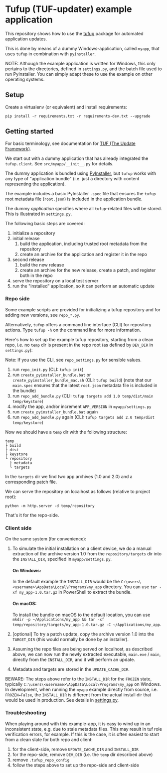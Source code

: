 # Tufup (TUF-updater) example application 

This repository shows how to use the [tufup][1] package for automated application updates.

This is done by means of a dummy Windows-application, called `myapp`, that uses `tufup` in combination with `pyinstaller`. 

NOTE: Although the example application is written for Windows, this only pertains to the directories, defined in `settings.py`, and the batch file used to run PyInstaller.
You can simply adapt these to use the example on other operating systems.

## Setup

Create a virtualenv (or equivalent) and install requirements:

`pip install -r requirements.txt -r requirements-dev.txt --upgrade`

## Getting started

For basic terminology, see documentation for [TUF (The Update Framework)][2].

We start out with a dummy application that has already integrated the `tufup.client`.
See `src/myapp/__init__.py` for details.

The dummy application is bundled using [PyInstaller][3], but `tufup` works with any type of "application bundle" (i.e. just a directory with content representing the application).

The example includes a basic PyInstaller `.spec` file that ensures the `tufup` root metadata file (`root.json`) is included in the application bundle.

The dummy *application* specifies where all `tufup`-related  files will be stored.
This is illustrated in `settings.py`. 

The following basic steps are covered:

1. initialize a repository
2. initial release   
   1. build the application, including trusted root metadata from the repository
   2. create an archive for the application and register it in the repo
3. second release
   1. build the new release
   2. create an archive for the new release, create a patch, and register both in the repo
4. serve the repository on a local test server
5. run the "installed" application, so it can perform an automatic update

### Repo side

Some example scripts are provided for initializing a tufup repository and for adding new versions, see `repo_*.py`.

Alternatively, `tufup` offers a command line interface (CLI) for repository actions. 
Type `tufup -h` on the command line for more information. 

Here's how to set up the example tufup repository, starting from a clean repo, i.e. no `temp` dir is present in the repo root (as defined by `DEV_DIR` in `settings.py`):

Note: If you use the CLI, see `repo_settings.py` for sensible values.

1. run `repo_init.py` (CLI: `tufup init`)
2. run `create_pyinstaller_bundle.bat` or `create_pyinstaller_bundle_mac.sh` (CLI: `tufup build`)
   (note that our `main.spec` ensures that the latest `root.json` metadata file is included in the bundle)
3. run `repo_add_bundle.py` (CLI: `tufup targets add 1.0 temp/dist/main temp/keystore`)
4. modify the app, and/or increment `APP_VERSION` in `myapp/settings.py`
5. run `create_pyinstaller_bundle.bat` again
6. run `repo_add_bundle.py` again (CLI: `tufup targets add 2.0 temp/dist temp/keystore`)

Now we should have a `temp` dir with the following structure:

```text
temp
├ build
├ dist
├ keystore
└ repository
  ├ metadata
  └ targets 
```

In the `targets` dir we find two app archives (1.0 and 2.0) and a corresponding patch file.

We can serve the repository on localhost as follows (relative to project root):

    python -m http.server -d temp/repository

That's it for the repo-side.

### Client side

On the same system (for convenience):

1. To simulate the initial installation on a client device, we do a manual extraction of the archive version 1.0 from the `repository/targets` dir into the `INSTALL_DIR`, specified in `myapp/settings.py`. 

   #### On Windows:
   In the default example the `INSTALL_DIR` would be the `C:\users\<username>\AppData\Local\Programs\my_app` directory. 
   You can use `tar -xf my_app-1.0.tar.gz` in PowerShell to extract the bundle.

   #### On macOS:
   To install the bundle on macOS to the default location, you can use 
   `mkdir -p ~/Applications/my_app && tar -xf temp/repository/targets/my_app-1.0.tar.gz -C ~/Applications/my_app`.

2. [optional] To try a patch update, copy the archive version 1.0 into the `TARGET_DIR` (this would normally be done by an installer).
3. Assuming the repo files are being served on localhost, as described above, we can now run the newly extracted executable, `main.exe` / `main`, directly from the `INSTALL_DIR`, and it will perform an update.
4. Metadata and targets are stored in the `UPDATE_CACHE_DIR`.

BEWARE: The steps above refer to the `INSTALL_DIR` for the `FROZEN` state, typically `C:\users\<username>\AppData\Local\Programs\my_app` on Windows.
In development, when running the `myapp` example directly from source, i.e. `FROZEN=False`, the `INSTALL_DIR` is different from the actual install dir that would be used in production. See details in [settings.py][4]. 

### Troubleshooting

When playing around with this example-app, it is easy to wind up in an inconsistent state, e.g. due to stale metadata files.
This may result in tuf role verification errors, for example.
If this is the case, it is often easiest to start from a clean slate for both repo and client:

1. for the client-side, remove `UPDATE_CACHE_DIR` and `INSTALL_DIR`
2. for the repo-side, remove `DEV_DIR` (i.e. the `temp` dir described above)
3. remove `.tufup_repo_config`
4. follow the steps above to set up the repo-side and client-side

[1]: https://github.com/dennisvang/tufup
[2]: https://theupdateframework.io/
[3]: https://pyinstaller.org/en/stable/
[4]: https://github.com/dennisvang/tufup-example/blob/2af43175d39417f9d3d855d7e8fb2cb6ebd3c155/src/myapp/settings.py#L38